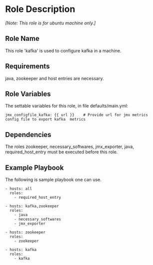 Role Description
=========
   *[Note: This role is for ubuntu machine only.]*
   
Role Name 
---------

This role 'kafka' is used to configure kafka in a machine. 

Requirements
------------

java, zookeeper and host entries are necessary.


Role Variables
--------------

The settable variables for this role, in file defaults/main.yml:
    
    jmx_configfile_kafka: {{ url }}    # Provide url for jmx metrics config file to export kafka  metrics 


Dependencies
------------

The roles zookeeper, necessary_softwares, jmx_exporter, java, required_host_entry must be executed before this role.


Example Playbook
----------------
The following is sample playbook one can use.
 
    - hosts: all
      roles: 
        - required_host_entry  
    
    - hosts: kafka,zookeeper
      roles:
        - java  
        - necessary_softwares
        - jmx_exporter

    - hosts: zookeeper
      roles:
        - zookeeper

    - hosts: kafka
      roles:
        - kafka
